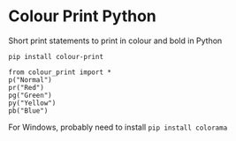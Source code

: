 # Colour Print Python
Short print statements to print in colour and bold in Python

`pip install colour-print`

```
from colour_print import *
p("Normal")
pr("Red")
pg("Green")
py("Yellow")
pb("Blue")
```

For Windows, probably need to install `pip install colorama`
